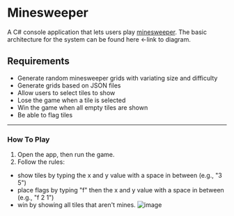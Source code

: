 # Minesweeper

A C# console application that lets users play [minesweeper](https://en.wikipedia.org/wiki/Minesweeper_(video_game)). 
The basic architecture for the system can be found here <-link to diagram. 

## Requirements

- Generate random minesweeper grids with variating size and difficulty
- Generate grids based on JSON files
- Allow users to select tiles to show
- Lose the game when a tile is selected
- Win the game when all empty tiles are shown
- Be able to flag tiles

------
### How To Play

1. Open the app, then run the game.
2. Follow the rules:
 - show tiles by typing the x and y value with a space in between (e.g., "3 5")
 - place flags by typing "f" then the x and y value with a space in between (e.g., "f 2 1")
 - win by showing all tiles that aren't mines.
![image](https://user-images.githubusercontent.com/38930019/116163802-8f644b80-a74c-11eb-8b82-8d9b8ea09e2f.png)
